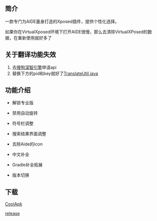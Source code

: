 ## 简介
一款专门为AIDE量身打造的Xposed插件，提供个性化选择。

如果你在VirtualXposed环境下打开AIDE很慢，那么去清除VirtualXPosed的数据，在重新使用就好多了

## 关于翻译功能失效
1. 去[搜狗深智引擎](https://deepi.sogou.com/)申请api
2. 替换下方的pid和key就好了[TranslateUtil.java](https://github.com/ikws4/AideHelper/blob/master/app/src/main/java/me/tvcfish/xposed/aidehelper/util/TranslateUtil.java)


## 功能介绍

- 解锁专业版

- 禁用自动旋转

- 符号栏调整

- 搜索结果界面调整

- 去除Aide的icon

- 中文补全

- Gradle补全拓展

- 版本切换

## 下载

[CoolApk](https://www.coolapk.com/apk/me.tvcfish.xposed.aidehelper)

[release](https://github.com/TvcFish/AideHelper/releases)
